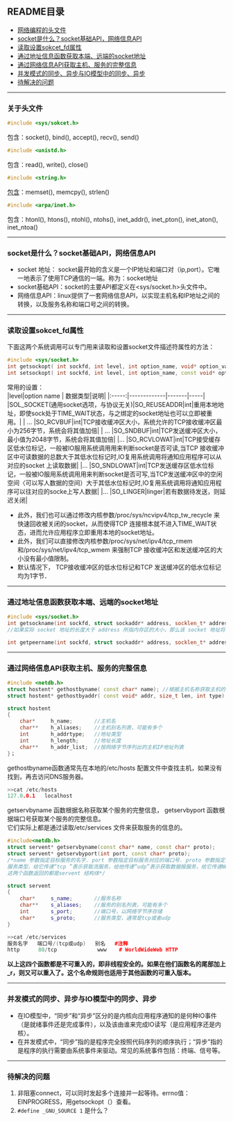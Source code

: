 ## README目录
* [网络编程的头文件](#关于头文件)
* [socket是什么？socket基础API，网络信息API](#socket地址)
* [读取设置sokcet_fd属性](#读取设置sokcet_fd属性)
* [通过地址信息函数获取本端、远端的socket地址](#通过地址信息函数获取本端、远端的socket地址)
* [通过网络信息API获取主机、服务的完整信息](#通过网络信息API获取主机、服务的完整信息)
* [并发模式的同步、异步与IO模型中的同步、异步](#并发模式的同步、异步与IO模型中的同步、异步)
* [待解决的问题](#待解决的问题)
---
### 关于头文件
```cpp
#include <sys/sokcet.h>
```
包含：socket(), bind(), accept(), recv(), send()  

```cpp
#include <unistd.h>
```
包含：read(), write(), close()

```cpp
#include <string.h>
```
[包含](https://www.runoob.com/cprogramming/c-standard-library-string-h.html)：memset(), memcpy(), strlen()

```cpp
#include <arpa/inet.h>
```
包含：htonl(), htons(), ntohl(), ntohs(), inet_addr(), inet_pton(), inet_aton(), inet_ntoa()

---
### socket是什么？socket基础API，网络信息API
<span id="socket地址"></span>
* socket 地址： socket最开始的含义是一个IP地址和端口对（ip,port）。它唯一地表示了使用TCP通信的一端。称为：socket地址  
* socket基础API：socket的主要API都定义在<sys/socket.h>头文件中。
* 网络信息API：linux提供了一套网络信息API，以实现主机名和IP地址之间的转换，以及服务名称和端口号之间的转换。

---
### 读取设置sokcet_fd属性
<span id="读取设置sokcet_fd属性"></span>
下面这两个系统调用可以专门用来读取和设置socket文件描述符属性的方法：
```cpp
#include <sys/socket.h>
int getsockopt( int sockfd, int level, int option_name, void* option_value, socklen_t * restrict option_len);
int setsockopt( int sockfd, int level, int option_name, const void* option_value, socklen_t option_len);
```
常用的设置：  
|level|option name | 数据类型|说明|
|:-----:|-------------|-------|-----|
|SOL_SOCKET(通用socket选项，与协议无关)|SO_REUSEADDR|int|重用本地地址，即使sock处于TIME_WAIT状态，与之绑定的socket地址也可以立即被重用。|
|           ...                       |SO_RCVBUF|int|TCP接收缓冲区大小，系统允许的TCP接收缓冲区最小为256字节，系统会将其值加倍|
|           ...                       |SO_SNDBUF|int|TCP发送缓冲区大小，最小值为2048字节，系统会将其值加倍|
|...                                  |SO_RCVLOWAT|int|TCP接受缓存区低水位标记，一般被IO服用系统调用用来判断socket是否可读,当TCP 接收缓冲区中可读数据的总数大于其低水位标记时,IO复用系统调用将通知应用程序可以从对应的socket 上读取数据|
|...                                  |SO_SNDLOWAT|int|TCP发送缓存区低水位标记，一般被IO服用系统调用用来判断socket是否可写,当TCP发送缓冲区中的空闲空间〈可以写人数据的空间）大于其低水位标记时,IO复用系统调用将通知应用程序可以往对应的socke上写人数据|
|...                                  |SO_LINGER|linger|若有数据待发送，则延迟关闭|

 * 此外，我们也可以通过修改内核参数/proc/sys/ncνipv4/tcp_tw_recycle 来快速回收被关闭的socket，从而使得TCP 连接根本就不进入TIME_WAIT状态，进而允许应用程序立即重用本地的socket地址。
 * 此外，我们可以直接修改内核参数/proc/sys/net/ipv4/tcp_rmem 和/proc/sys/net/ipv4/tcp_wmem 来强制TCP 接收缓冲区和发送缓冲区的大小没有最小值限制。  
 * 默认情况下， TCP接收缓冲区的低水位标记和TCP 发送缓冲区的低水位标记均为1字节．

---
### 通过地址信息函数获取本端、远端的socket地址
<span id="通过地址信息函数获取本端、远端的socket地址"></span>
```cpp
#include <sys/socket.h>
int getsockname(int sockfd, struct sockaddr* address, socklen_t* address_len)-->(0,-1);//getsocknamc 获取 sockfd 对应的自己本端 socket 地址，并将其存储于address 参数指定的内存中，该socket地址的长度则存储在address_len参数指向的变量中。  
//如果实际 socket 地址的长度大于 address 所指内存区的大小，那么该 socket 地址将被截断。

int getpeername(int sockfd, struct sockaddr* address, socklen_t* address_len)-->(0,-1);//getpeemame 获取sockfd对应的远端socket地址
```


---
### 通过网络信息API获取主机、服务的完整信息
<span id="通过网络信息API获取主机、服务的完整信息"></span>
```cpp
#include <netdb.h>
struct hostent* gethostbyname( const char* name); //根据主机名称获取主机的完整信息
struct hostent* gethostbyaddr( const void* addr, size_t len, int type);//根据IP地扯获取主机的完整信息

struct hostent
{
    char*     h_name;       //主机名
    char**    h_aliases;    //主机别名列表，可能有多个
    int       h_addrtype;   //地址类型
    int       h_length;     //地址长度
    char**    h_addr_list;  //按网络字节序列出的主机IP地址列表
}；
```
gethostbyname函数通常先在本地的/etc/hosts 配置文件中查找主机，如果没有找到，再去访问DNS服务器。
```CPP
>>cat /etc/hosts
127.0.0.1	localhost
```
getservbyname 函数根据名称获取某个服务的完整信息， getservbyport 函数根据端口号获取某个服务的完整信息。  
它们实际上都是通过读取/etc/services 文件来获取服务的信息的。
```cpp
#include<netdb.h>
struct servent* getservbyname(const char* name, const char* proto);
struct servent* getservbyport(int port, const char* proto);
/*name 参数指定目标服务的名字. port 参数指定目标服务对应的端口号. proto 参数指定
服务类型，给它传递“tcp ”表示获取流服务，给他传递“udp”表示获取数据报服务，给它传递NULL 则表示获取所有类型的服务。
这两个函数返回的都是servent 结构体*/

struct servent
{
    char*     s_name;       //服务名称
    char**    s_aliases;    //服务的别名列表，可能有多个
    int       s_port;       //端口号，以网络字节序存储
    char*     s_proto;      //服务类型，通常是tcp或者udp
}

>>cat /etc/services
服务名字   端口号/(tcp或udp)   别名   #注释
http	  80/tcp		     www	# WorldWideWeb HTTP

```

**以上这四个函数都是不可重入的，即非线程安全的。如果在他们函数名的尾部加上_r，则又可以重入了。这个名命规则也适用于其他函数的可重入版本。**

---
### 并发模式的同步、异步与IO模型中的同步、异步
<span id="并发模式的同步、异步与IO模型中的同步、异步"></span>
* 在IO模型中，“同步”和“异步”区分的是内核向应用程序通知的是何种IO事件（是就绪事件还是完成事件），以及该由谁来完成IO读写（是应用程序还是内核）。  
* 在并发模式中，“同步”指的是程序完全按照代码序列的顺序执行；“异步”指的是程序的执行需要由系统事件来驱动。常见的系统事件包括：终端、信号等。

---
### 待解决的问题
<span id="待解决的问题"></span>
1. 非阻塞connect，可以同时发起多个连接并一起等待。errno值：EINPROGRESS，用getsockopt（）查看。
2. `#define _GNU_SOURCE 1` 是什么？
